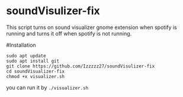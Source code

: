 # soundVisulizer-fix
This script turns on sound visualizer gnome extension when spotify is running and turns it off when spotify is not running.

#Installation
```
sudo apt update
sudo apt install git
git clone https://github.com/Izzzzz27/soundVisulizer-fix
cd soundVisualizer-fix
chmod +x visualizer.sh
```
you can run it by ```./visualizer.sh```
